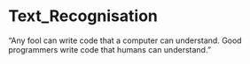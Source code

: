 # Text_Recognisation
“Any fool can write code that a computer can understand. Good programmers write code that humans can understand.” 
